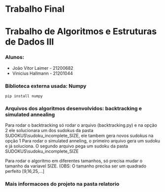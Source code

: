 # Trabalho Final
<h1> Trabalho de Algoritmos e Estruturas de Dados III </h1>
<h3> Alunos: </h3>
<ul>
  <li> João Vitor Laimer - 21200682 </li>
  <li> Vinicius Hallmann - 21201044</li>
</ul>

<h3> Biblioteca externa usada: Numpy </h3>

    pip install numpy
### Arquivos dos algoritmos desenvolvidos: backtracking e simulated annealing
Para rodar o backtracking só rodar o arquivo (backtracking.py) e na opção 2 ele solucionara um dos sudokus da pasta SUDOKUS\\sudoku_incomplete_SIZE, ele tambem gera novos sudokus na opção 1
Para rodar o simulated anneling, o primeiro arquivo gera um sudoku e já soluciona. O segundo arquivo pega um sudoku da pasta SUDOKUS\\sudoku_incomplete_SIZE

Para rodar o algoritmo em diferentes tamanhos, só precisa mudar o tamanho da variavel SIZE. (OBS: O tamanho precisa ser um quadrado perfeito [9,16,25,...]
### Mais informacoes do projeto na pasta relatorio
